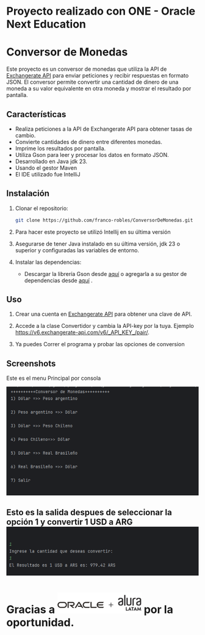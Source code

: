 
# Proyecto realizado con ONE - Oracle Next Education

# Conversor de Monedas

Este proyecto es un conversor de monedas que utiliza la API de [Exchangerate API](https://app.exchangerate-api.com) para enviar peticiones y recibir respuestas en formato JSON. El conversor permite convertir una cantidad de dinero de una moneda a su valor equivalente en otra moneda y mostrar el resultado por pantalla.

## Características

- Realiza peticiones a la API de Exchangerate API para obtener tasas de cambio.
- Convierte cantidades de dinero entre diferentes monedas.
- Imprime los resultados por pantalla.
- Utiliza Gson para leer y procesar los datos en formato JSON.
- Desarrollado en Java jdk 23.
- Usando el gestor Maven
- El IDE utilizado fue IntelliJ
  
## Instalación

1. Clonar el repositorio:
    ```sh
    git clone https://github.com/franco-robles/ConversorDeMonedas.git
    ```

2. Para hacer este proyecto se utilizó Intellij en su última versión
3. Asegurarse de tener Java instalado en su última versión, jdk 23 o superior y configuradas las variables de entorno.

4. Instalar las dependencias:
    - Descargar la librería Gson desde [aquí](https://github.com/google/gson) o agregarla a su gestor de dependencias desde [aquí]([https://github.com/google/gson](https://mvnrepository.com/artifact/com.google.code.gson/gson)) .
  
      
## Uso

1. Crear una cuenta en [Exchangerate API](https://app.exchangerate-api.com) para obtener una clave de API.

2. Accede a la clase Convertidor y cambia la API-key por la tuya. Ejemplo https://v6.exchangerate-api.com/v6/_API_KEY_/pair/.

3. Ya puedes Correr el programa y probar las opciones de conversion

## Screenshots
Este es el menu Principal por consola 

![Menú Principal](screenshots/MenuPrincipal.png)

Esto es la salida despues de seleccionar la opción 1 y convertir 1 USD a ARG
![salida](screenshots/Salida.png)
-----------------------------------------------------------------------------------------
# Gracias a ![oracle + alura](screenshots/OracleAlura.png) por la oportunidad.
